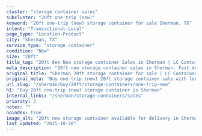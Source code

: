 ```yaml
---
cluster: "storage container sales"
subcluster: "20ft one-trip (new)"
keyword: "20ft one-trip (new) storage container for sale Sherman, TX"
intent: "Transactional-Local"
page_type: "Location-Product"
city: "Sherman, TX"
service_type: "storage container"
condition: "New"
size: "20ft"
title_tag: "20ft 6ee New storage container Sales in Sherman | LC Container"
meta_description: "20ft new storage container sales in Sherman. Fast delivery, competitive pricing. Serving storage containers area. Quote ID: RN2. Call (214) 524-4168 for your free quote today."
original_title: "Sherman 20ft storage container for sale | LC Container"
original_meta: "Buy one-trip (new) 20ft storage container sale with local delivery in Sherman, TX. LC Container — local Since 2003. Request a fast quote today."
url_slug: "/sherman/buy/20ft/storage-containers/one-trip-new"
h1: "Buy 20ft one-trip (new) storage container in Sherman"
internal_links: "/sherman/storage-containers/sales"
priority: 3
notes: ""
noindex: true
image_alt: "20ft new storage container available for delivery in Sherman"
last_updated: "2025-10-20"
---
```


<!-- TODO: Add unique city/inventory copy, images, and internal links here. -->
